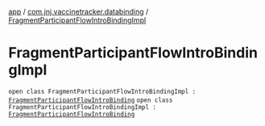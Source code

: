 [app](../../index.md) / [com.jnj.vaccinetracker.databinding](../index.md) / [FragmentParticipantFlowIntroBindingImpl](./index.md)

# FragmentParticipantFlowIntroBindingImpl

`open class FragmentParticipantFlowIntroBindingImpl : `[`FragmentParticipantFlowIntroBinding`](../-fragment-participant-flow-intro-binding/index.md)
`open class FragmentParticipantFlowIntroBindingImpl : `[`FragmentParticipantFlowIntroBinding`](../-fragment-participant-flow-intro-binding/index.md)